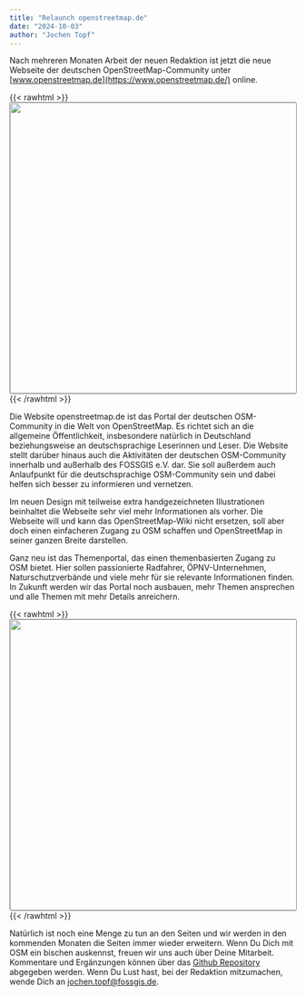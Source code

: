 ```yaml
---
title: "Relaunch openstreetmap.de"
date: "2024-10-03"
author: "Jochen Topf"
---
```


Nach mehreren Monaten Arbeit der neuen Redaktion ist jetzt die neue Webseite
der deutschen OpenStreetMap-Community unter
[www.openstreetmap.de](https://www.openstreetmap.de/) online.

{{< rawhtml >}}
<a href="https://www.openstreetmap.de/"><img src="/news/images/2024-10-03_openstreetmap.de-Homepage.png" width="512" style="border: 1px solid #808080; border-radius: 3px;"/></a>
{{< /rawhtml >}}

Die Website openstreetmap.de ist das Portal der deutschen OSM-Community in die
Welt von OpenStreetMap. Es richtet sich an die allgemeine Öffentlichkeit,
insbesondere natürlich in Deutschland beziehungsweise an deutschsprachige
Leserinnen und Leser. Die Website stellt darüber hinaus auch die Aktivitäten
der deutschen OSM-Community innerhalb und außerhalb des FOSSGIS e.V. dar. Sie
soll außerdem auch Anlaufpunkt für die deutschsprachige OSM-Community sein und
dabei helfen sich besser zu informieren und vernetzen.

Im neuen Design mit teilweise extra handgezeichneten Illustrationen beinhaltet
die Webseite sehr viel mehr Informationen als vorher. Die Webseite will und
kann das OpenStreetMap-Wiki nicht ersetzen, soll aber doch einen einfacheren
Zugang zu OSM schaffen und OpenStreetMap in seiner ganzen Breite darstellen.

Ganz neu ist das Themenportal, das einen themenbasierten Zugang zu OSM bietet.
Hier sollen passionierte Radfahrer, ÖPNV-Unternehmen, Naturschutzverbände und
viele mehr für sie relevante Informationen finden. In Zukunft werden wir das
Portal noch ausbauen, mehr Themen ansprechen und alle Themen mit mehr Details
anreichern.

{{< rawhtml >}}
<a href="https://www.openstreetmap.de/themen/"><img src="/news/images/2024-10-03_openstreetmap.de-Themenportal.png" width="512" style="border: 1px solid #808080; border-radius: 3px;"/></a>
{{< /rawhtml >}}

Natürlich ist noch eine Menge zu tun an den Seiten und wir werden in den
kommenden Monaten die Seiten immer wieder erweitern. Wenn Du Dich mit OSM ein
bischen auskennst, freuen wir uns auch über Deine Mitarbeit. Kommentare und
Ergänzungen können über das [Github
Repository](https://github.com/fossgis/openstreetmap.de) abgegeben werden. Wenn
Du Lust hast, bei der Redaktion mitzumachen, wende Dich an
jochen.topf@fossgis.de.

